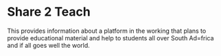 # Share 2 Teach

This provides information about a platform in the working that plans to provide educational material and help to students all over South Ad=frica and if all goes well the world.
